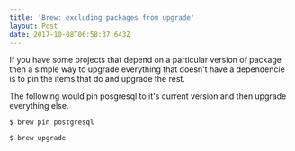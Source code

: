 ```yaml
---
title: 'Brew: excluding packages from upgrade'
layout: Post
date: 2017-10-08T06:58:37.643Z
---
```

If you have some projects that depend on a particular version of package then a simple way to upgrade everything that doesn't have a dependencie is to pin the items that do and upgrade the rest.

The following would pin posgresql to it's current version and then upgrade everything else.

`$ brew pin postgresql`

`$ brew upgrade`
